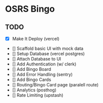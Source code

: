 # OSRS Bingo

## TODO

- [X] Make It Deploy (vercel)
- [] Scaffold basic UI with mock data
- [] Setup Database (vercel postgres)
- [] Attach Database to UI
- [] Add Authentication (w/ clerk)
- [] Add Bingo Board        
- [] Add Error Handling (sentry)
- [] Add Bingo Cards
- [] Routing/Bingo Card page (paralell route)
- [] Analytics (posthog)
- [] Rate Limiting (upstash)


